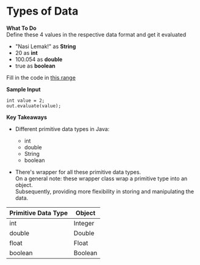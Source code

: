 # Types of Data

**What To Do**  
Define these 4 values in the respective data format and get it evaluated  
  
- "Nasi Lemak!" as **String**
- 20 as **int**
- 100.054 as **double**
- true as **boolean**

Fill in the code in [this range](https://github.com/CertifaiAI/learn-java-the-certifai-way/blob/master/java-core/src/main/java/ai/certifai/basic/ex6/DataTypes.java#L36-L39)

**Sample Input**  

```
int value = 2;      
out.evaluate(value);
```

**Key Takeaways**

- Different primitive data types in Java: 
    - int
    - double
    - String
    - boolean  
    
- There's wrapper for all these primitive data types.    
  On a general note: these wrapper class wrap a primitive type into an object.    
  Subsequently, providing more flexibility in storing and manipulating the data.  
    
| Primitive Data Type | Object |
| --- | ----------- |
| int | Integer |
| double | Double |
| float | Float |
| boolean  | Boolean |
    

